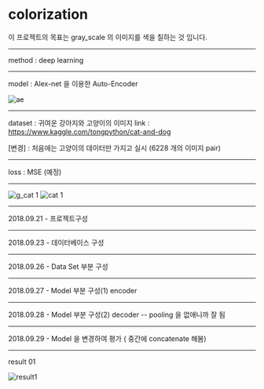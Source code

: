 # colorization 
이 프로젝트의 목표는 gray_scale 의 이미지를 색을 칠하는 것 입니다.
- - -
method : deep learning
- - -
model : Alex-net 을 이용한 Auto-Encoder

![ae](https://user-images.githubusercontent.com/18729104/45923771-f92f6f80-bf29-11e8-9142-7320ed0c8506.png)
- - -
dataset : 귀여운 강아지와 고양이의 이미지 link : https://www.kaggle.com/tongpython/cat-and-dog

[변경] : 처음에는 고양이의 데이터만 가지고 실시 (6228 개의 이미지 pair)
***
loss : MSE (예정)
***
![g_cat 1](https://user-images.githubusercontent.com/18729104/45923723-88d41e80-bf28-11e8-8944-4450ebb0be21.jpg)
![cat 1](https://user-images.githubusercontent.com/18729104/45923706-12cfb780-bf28-11e8-8642-139ba7b07038.jpg)
- - -
2018.09.21 - 프로젝트구성
***
2018.09.23 - 데이터베이스 구성
* * *
2018.09.26 - Data Set 부분 구성
***
2018.09.27 - Model 부분 구성(1) encoder
***
2018.09.28 - Model 부분 구성(2) decoder -- pooling 을 없애니까 잘 됨
***
2018.09.29 - Model 을 변경하여 평가 ( 중간에 concatenate 해봄)
***
result 01

![result1](https://user-images.githubusercontent.com/18729104/46208199-ee7b3d00-c364-11e8-8d40-7d2e3261aede.JPG)